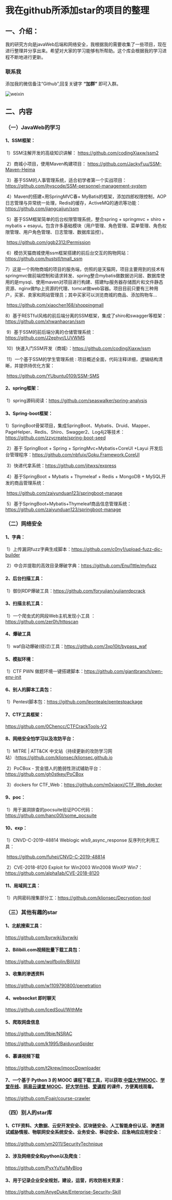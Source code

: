 # 我在github所添加star的项目的整理

## 一、介绍：

​        我的研究方向是javaWeb后端和网络安全，我根据我的需要收集了一些项目，现在进行整理并分享出来。希望对大家的学习能够有所帮助。这个库会根据我的学习进程不断地进行更新。

### 联系我

添加我的微信备注“Github”,回复关键字 **“加群”** 即可入群。

![weixin](assets/weixin.png)

## 二、内容

### （一）JavaWeb的学习

#### 1、SSM框架：

​        1）SSM注解开发的高级知识讲解：  https://github.com/codingXiaxw/ssm2

​        2）商城小项目，使用Maven构建项目： https://github.com/JackyFuu/SSM-Maven-Heima

​        3）基于SSM的人事管理系统，适合初学者第一个实战项目：https://github.com/jhyscode/SSM-personnel-management-system

​        4）Maven的搭建+用SpringMVC春+ MyBatis的框架，添加四郎权限控制，AOP日志管理与异常统一处理，Redis的缓存，ActiveMQ的通讯等功能：https://github.com/jiangcaijun/ssm

​        5）基于SSM框架简单的后台权限管理系统，整合spring + springmvc + shiro + mybatis + esayui。包含许多基础模块（用户管理、角色管理、菜单管理、角色权限管理、用户角色管理、日志管理、数据库监控）。

​           https://github.com/ggb2312/Permission

​        6）模仿天猫商城使用ssm框架搭建的前后台交互的购物网站：https://github.com/huststl/tmall_ssm

​        7）这是一个购物商城的项目的服务端，仿照的是天猫网，项目主要用到的技术有 springmvc做前端控制和请求转发、spring整合mybatis做数据访问层、数据库使用的是mysql、使用maven对项目进行构建、搭建ftp服务器存储图片和文件静态资源、nginx做ftp上资源的代理、tomcat做web容器。项目目前只要有三种用户，买家、卖家和网站管理员；其中买家可以浏览商城的商品、添加购物车…

​            https://github.com/xiaochen168/shoppingmall

​        8）基于RESTful风格的前后端分离的SSM框架，集成了shiro和swagger等框架：https://github.com/xhwanhaoran/ssm

​        9）基于SSM的前后端分离的仓储管理系统：https://github.com/J2ephyr/LUVWMS

​        10）快速入门SSM开发（商城）：https://github.com/codingXiaxw/ssm

​        11）一个基于SSM的学生管理系统 : 项目概述全面，代码注释详细，逻辑结构清晰，并提供待优化方案：

​              https://github.com/YUbuntu0109/SSM-SMS

#### 2、spring框架：

​        1）spring源码阅读：https://github.com/seaswalker/spring-analysis

#### 3、Spring-boot框架：

​        1）SpringBoot骨架项目，集成SpringBoot、Mybatis、Druid、Mapper、PageHelper、Redis、Shiro、Swagger2、Log4j2等技术：https://github.com/zzycreate/spring-boot-seed

​         2）基于 SpringBoot + Spring + SpringMvc+Mybatis+CoreUI +Layui 开发后台管理程序：https://github.com/nbfujx/Goku.Framework.CoreUI

​         3）快递代拿系统：https://github.com/jitwxs/express

​         4）基于SpringBoot + Mybatis + Thymeleaf + Redis + MongoDB + MySQL开发的商品管理系统：

​           https://github.com/zaiyunduan123/springboot-manage

​         5）基于SpringBoot+Mybatis+Thymeleaf商品信息管理系统：https://github.com/zaiyunduan123/springboot-manage

### （二）网络安全

#### 1、字典：

​         1）上传漏洞fuzz字典生成脚本：https://github.com/c0ny1/upload-fuzz-dic-builder

​         2）中合并提取的高效目录爆破字典：https://github.com/Enul1ttle/myfuzz

#### 2、后台扫描工具：

​         1）御剑RDP爆破工具：https://github.com/foryujian/yujianrdpcrack

#### 3、扫描主机工具：

​         1）一个爬虫式的网段Web主机发现小工具 ：https://github.com/zer0h/httpscan

#### 4、爆破工具

​         1）waf自动爆破(绕过)工具：https://github.com/3xp10it/bypass_waf

#### 5、模拟环境：

​          1）CTF PWN 做题环境一键搭建脚本：https://github.com/giantbranch/pwn-env-init

#### 6、别人的脚本工具包：

​          1）Pentest脚本包：https://github.com/leonteale/pentestpackage

#### 7、CTF工具框架：

https://github.com/0Chencc/CTFCrackTools-V2

#### 8、网络安全怕学习以及攻防平台：

​         1）MITRE | ATT&CK 中文站（持续更新的攻防学习网站）:https://github.com/klionsec/klionsec.github.io

​         2）PoCBox - 赏金猎人的脆弱性测试辅助平台：https://github.com/gh0stkey/PoCBox         

​         3）dockers for CTF_Web：https://github.com/m0xiaoxi/CTF_Web_docker

#### 9、poc：

​         1）用于漏洞排查的pocsuite验证POC代码：https://github.com/hanc00l/some_pocsuite

#### 10、exp：

​          1）CNVD-C-2019-48814 Weblogic wls9_async_response 反序列化利用工具：

​           https://github.com/fuhei/CNVD-C-2019-48814

​          2）CVE-2018-8120 Exploit for Win2003 Win2008 WinXP Win7：https://github.com/alpha1ab/CVE-2018-8120

#### 11、局域网工具：

​         1）内网密码搜集部分工：https://github.com/klionsec/Decryption-tool

### （三）其他有趣的star

#### 1、北航搜索工具：

https://github.com/byrwiki/byrwiki

#### 2、Bilibili.com视频批量下载工具包：

https://github.com/wolfbolin/BiliUtil

#### 3、收集的渗透资料

https://github.com/w1109790800/penetration

#### 4、websocket 即时聊天

https://github.com/IcedSoul/WithMe

#### 5、爬取网盘信息

https://github.com/9bie/NSRAC

https://github.com/k1995/BaiduyunSpider

#### 6、慕课视频下载

https://github.com/t2krew/imoocDownloader

#### 7、一个基于 Python 3 的 MOOC 课程下载工具，可以获取 [中国大学MOOC](https://www.icourse163.org/)、[学堂在线](http://www.xuetangx.com/)、[网易云课堂 MOOC](http://mooc.study.163.com/)、[好大学在线](https://www.cnmooc.org/)、[爱课程](http://www.icourses.cn/) 的课件，方便离线观看。

https://github.com/Foair/course-crawler

### （四）别人的star库

####  1、CTF资料、大数据、云安开发安全、区块链安全、人工智能身份认证、渗透测试威胁情报、物联网安全系统安全、业务安全、移动安全、应急响应应用安全：

https://github.com/ym2011/SecurityTechnique

#### 2、涉及网络安全和python以及爬虫：

https://github.com/PyxYuYu/MyBlog

#### 3、用于记录企业安全规划，建设，运营，的攻防相关资源：

https://github.com/AnyeDuke/Enterprise-Security-Skill

